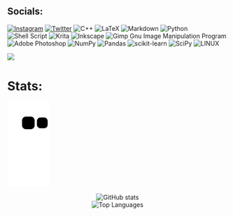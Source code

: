 
##  Socials:
[![Instagram](https://img.shields.io/badge/Instagram-%23E4405F.svg?logo=Instagram&logoColor=white)](https://instagram.com/mmanosalvaa) [![Twitter](https://img.shields.io/badge/Twitter-%231DA1F2.svg?logo=Twitter&logoColor=white)](https://twitter.com/mmanosalvaa) 
![C++](https://img.shields.io/badge/c++-%2300599C.svg?style=flat&logo=c%2B%2B&logoColor=white) ![LaTeX](https://img.shields.io/badge/latex-%23008080.svg?style=flat&logo=latex&logoColor=white) ![Markdown](https://img.shields.io/badge/markdown-%23000000.svg?style=flat&logo=markdown&logoColor=white) ![Python](https://img.shields.io/badge/python-3670A0?style=flat&logo=python&logoColor=ffdd54) ![Shell Script](https://img.shields.io/badge/shell_script-%23121011.svg?style=flat&logo=gnu-bash&logoColor=white) ![Krita](https://img.shields.io/badge/Krita-203759?style=flat&logo=krita&logoColor=EEF37B) ![Inkscape](https://img.shields.io/badge/Inkscape-e0e0e0?style=flat&logo=inkscape&logoColor=080A13) ![Gimp Gnu Image Manipulation Program](https://img.shields.io/badge/Gimp-657D8B?style=flat&logo=gimp&logoColor=FFFFFF) ![Adobe Photoshop](https://img.shields.io/badge/adobephotoshop-%2331A8FF.svg?style=flat&logo=adobephotoshop&logoColor=white) ![NumPy](https://img.shields.io/badge/numpy-%23013243.svg?style=flat&logo=numpy&logoColor=white) ![Pandas](https://img.shields.io/badge/pandas-%23150458.svg?style=flat&logo=pandas&logoColor=white) ![scikit-learn](https://img.shields.io/badge/scikit--learn-%23F7931E.svg?style=flat&logo=scikit-learn&logoColor=white) ![SciPy](https://img.shields.io/badge/SciPy-%230C55A5.svg?style=flat&logo=scipy&logoColor=%white) ![LINUX](https://img.shields.io/badge/Linux-FCC624?style=flat&logo=linux&logoColor=black)

[![](https://visitcount.itsvg.in/api?id=mmanosalva&icon=0&color=12)](https://visitcount.itsvg.in)

# Stats:
![Snake animation](https://github.com/mmanosalva/mmanosalva/blob/output/github-contribution-grid-snake.svg)


<p align="center">
  <img src="https://github-readme-stats.vercel.app/api?username=mmanosalva&theme=dark&hide_border=true&include_all_commits=false&count_private=true" alt="GitHub stats"/>
  <br>
  <img src="https://github-readme-stats.vercel.app/api/top-langs/?username=mmanosalva&theme=dark&hide_border=true&include_all_commits=false&count_private=true&layout=compact" alt="Top Languages" />
  <br>


</p>


